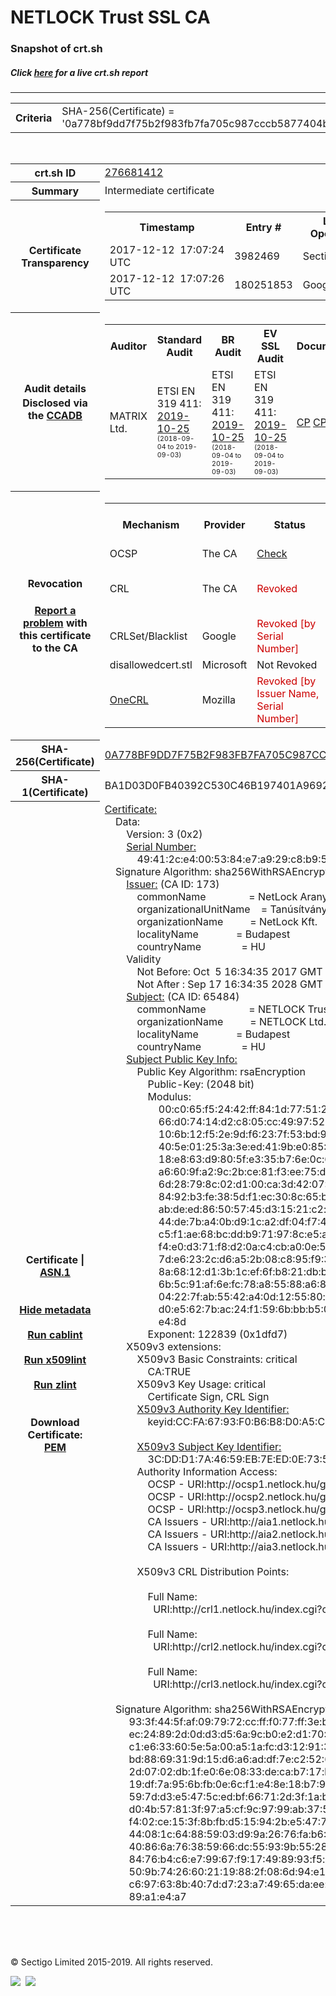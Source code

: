 # NETLOCK Trust SSL CA
### Snapshot of crt.sh
##### Click [here](https://crt.sh/?q=0A778BF9DD7F75B2F983FB7FA705C987CCCB5877404BE7EB5D8BA0B73545D0D9) for a live crt.sh report

---
<!DOCTYPE HTML PUBLIC "-//W3C//DTD HTML 4.0 Transitional//EN">
<HTML>

<BODY>

<TABLE>
  <TR>
    <TH class="outer">Criteria</TH>
    <TD class="outer">SHA-256(Certificate) = '0a778bf9dd7f75b2f983fb7fa705c987cccb5877404be7eb5d8ba0b73545d0d9'</TD>
  </TR>
</TABLE>
<BR>
<TABLE>
  <TR>
    <TH class="outer">crt.sh ID</TH>
    <TD class="outer"><A href="?id=276681412">276681412</A></TD>
  </TR>
  <TR>
    <TH class="outer">Summary</TH>
    <TD class="outer">Intermediate certificate</TD>
  </TR>
  <TR>
    <TH class="outer">Certificate<BR>Transparency</TH>
    <TD class="outer">
<TABLE class="options" style="margin-left:0px">
  <TR>
    <TH>Timestamp</TH>
    <TH>Entry #</TH>
    <TH>Log Operator</TH>
    <TH>Log URL</TH>
  </TR>
  <TR>
    <TD>2017-12-12&nbsp; <FONT class="small">17:07:24 UTC</FONT></TD>
    <TD>3982469</TD>
    <TD>Sectigo</TD>
    <TD>https://dodo.ct.comodo.com</TD>
  </TR>
  <TR>
    <TD>2017-12-12&nbsp; <FONT class="small">17:07:26 UTC</FONT></TD>
    <TD>180251853</TD>
    <TD>Google</TD>
    <TD>https://ct.googleapis.com/rocketeer</TD>
  </TR>
</TABLE>
    </TD>
  </TR>
  <TR>
    <TH class="outer">Audit details<BR>
      <DIV class="small" style="padding-top:3px">Disclosed via the
        <A href="//ccadb-public.secure.force.com/mozilla/PublicAllIntermediateCerts" target="_blank">CCADB</A></DIV>
    </TH>
    <TD class="outer">
<TABLE class="options" style="margin-left:0px">
  <TR>
    <TH>Auditor</TH>
    <TH>Standard Audit</TH>
    <TH>BR Audit</TH>
    <TH>EV SSL Audit</TH>
    <TH>Documents</TH>
    <TH>CCADB</TH>
    <TH>Root Owner / Certificate</TH>
  </TR>
  <TR>
    <TD style="vertical-align:middle">MATRIX Ltd.</TD>
    <TD>ETSI EN 319 411:
      <A href="http://eng.matrix-tanusito.hu/wp-content/uploads/2019/11/I-NL19T2_TAN.EN_TAN.ME-01_signed.pdf" target="_blank">2019-10-25</A>
      <BR><FONT style="font-size:8pt">(2018-09-04 to 2019-09-03)</FONT></TD>
    <TD>ETSI EN 319 411:
      <A href="http://eng.matrix-tanusito.hu/wp-content/uploads/2019/11/I-NL19T2_TAN.EN_TAN.ME-01_signed.pdf" target="_blank">2019-10-25</A>
      <BR><FONT style="font-size:8pt">(2018-09-04 to 2019-09-03)</FONT></TD>
    <TD>ETSI EN 319 411:
      <A href="http://eng.matrix-tanusito.hu/wp-content/uploads/2019/11/I-NL19T2_TAN.EN_TAN.ME-01_signed.pdf" target="_blank">2019-10-25</A>
      <BR><FONT style="font-size:8pt">(2018-09-04 to 2019-09-03)</FONT></TD>
    <TD>
      <A href="https://netlock.hu/download/sp-qc-en-draft/?wpdmdl=59471" target="blank">CP</A>
      <A href="https://netlock.hu/download/sps-qc-en-draft/?wpdmdl=59472" target="blank">CPS</A>
    </TD>
    <TD><A href="//ccadb.force.com/0011J00001CobBeQAJ" target="_blank">0011J00001CobBeQAJ</A></TD>
    <TD><A href="/?id=2274">NetLock Ltd.</A></TD>
  </TR>
</TABLE>
    </TD>
  </TR>
  <TR>
    <TH class="outer">Revocation<BR><BR>
      <DIV class="small" style="padding-top:3px"><A href="?id=276681412&opt=problemreporting">Report a problem</A> with<BR>this certificate to the CA</DIV></TH>
    <TD class="outer">
      <TABLE class="options" style="margin-left:0px">
        <TR>
          <TH>Mechanism</TH>
          <TH>Provider</TH>
          <TH>Status</TH>
          <TH>Revocation Date</TH>
          <TH>Last Observed in CRL</TH>
          <TH>Last Checked <SPAN style="color:#CC0000;vertical-align:middle;font-size:70%;font-weight:normal">(Error)</SPAN></TH>
        </TR>
        <TR>
          <TD>OCSP</TD>
          <TD>The CA</TD>
          <TD><A href="?id=276681412&opt=ocsp">Check</A></TD>
          <TD><SPAN style="color:#888888">?</SPAN></TD>
          <TD><SPAN style="color:#888888">n/a</SPAN></TD>
          <TD><SPAN style="color:#888888">?</SPAN></TD>
        </TR>
        <TR>
          <TD>CRL</TD>
          <TD>The CA</TD>
          <TD><SPAN style="color:#CC0000">Revoked</SPAN></TD><TD>2019-09-03&nbsp; <FONT class="small">23:35:58 UTC</FONT></TD><TD>2019-09-04&nbsp; <FONT class="small">12:27:11 UTC</FONT></TD><TD>2019-12-04&nbsp; <FONT class="small">17:12:37 UTC</FONT></TD>
        </TR>
        <TR>
          <TD>CRLSet/Blacklist</TD>
          <TD>Google</TD>
          <TD><SPAN style="color:#CC0000">Revoked [by Serial Number]</SPAN></TD>
          <TD><SPAN style="color:#888888">n/a</SPAN></TD>
          <TD><SPAN style="color:#888888">n/a</SPAN></TD>
          <TD><SPAN style="color:#888888">n/a</SPAN></TD>
        </TR>
        <TR>
          <TD>disallowedcert.stl</TD>
          <TD>Microsoft</TD>
          <TD>Not Revoked</TD>
          <TD><SPAN style="color:#888888">n/a</SPAN></TD>
          <TD><SPAN style="color:#888888">n/a</SPAN></TD>
          <TD><SPAN style="color:#888888">n/a</SPAN></TD>
        </TR>
        <TR>
          <TD><A href="/mozilla-onecrl" target="_blank">OneCRL</A></TD>
          <TD>Mozilla</TD>
          <TD><SPAN style="color:#CC0000">Revoked [by Issuer Name, Serial Number]</SPAN></TD><TD><SPAN style="color:#888888">Unknown</SPAN></TD>
          <TD><SPAN style="color:#888888">n/a</SPAN></TD>
          <TD><SPAN style="color:#888888">n/a</SPAN></TD>
        </TR>
      </TABLE>
    </TD>
  </TR>
  <TR>
    <TH class="outer">SHA-256(Certificate)</TH>
    <TD class="outer"><A href="//censys.io/certificates/0a778bf9dd7f75b2f983fb7fa705c987cccb5877404be7eb5d8ba0b73545d0d9">0A778BF9DD7F75B2F983FB7FA705C987CCCB5877404BE7EB5D8BA0B73545D0D9</A></TD>
  </TR>
  <TR>
    <TH class="outer">SHA-1(Certificate)</TH>
    <TD class="outer">BA1D03D0FB40392C530C46B197401A96922B5AD8</TD>
  </TR>
  <TR>
    <TH class="outer">Certificate | <A href="?asn1=276681412">ASN.1</A>
      <SPAN class="small"><BR>
      <BR><BR><A href="?id=276681412&opt=nometadata">Hide metadata</A>
      <BR><BR><A href="?id=276681412&opt=cablint">Run cablint</A>
      <BR><BR><A href="?id=276681412&opt=x509lint">Run x509lint</A>
      <BR><BR><A href="?id=276681412&opt=zlint">Run zlint</A>
      <BR><BR><BR>Download Certificate: <A href="?d=276681412">PEM</A>
      </SPAN>
    </TH>
    <TD class="text"><A href="?d=276681412">Certificate:</A><BR>&nbsp;&nbsp;&nbsp;&nbsp;Data:<BR>&nbsp;&nbsp;&nbsp;&nbsp;&nbsp;&nbsp;&nbsp;&nbsp;Version:&nbsp;3&nbsp;(0x2)<BR>&nbsp;&nbsp;&nbsp;&nbsp;&nbsp;&nbsp;&nbsp;&nbsp;<A href="?serial=49412ce4005384e7a929c8b95738">Serial&nbsp;Number:</A><BR>&nbsp;&nbsp;&nbsp;&nbsp;&nbsp;&nbsp;&nbsp;&nbsp;&nbsp;&nbsp;&nbsp;&nbsp;49:41:2c:e4:00:53:84:e7:a9:29:c8:b9:57:38<BR>&nbsp;&nbsp;&nbsp;&nbsp;Signature&nbsp;Algorithm:&nbsp;sha256WithRSAEncryption<BR>&nbsp;&nbsp;&nbsp;&nbsp;&nbsp;&nbsp;&nbsp;&nbsp;<A href="?caid=173">Issuer:</A> <SPAN class="small">(CA ID: 173)</SPAN><BR>&nbsp;&nbsp;&nbsp;&nbsp;&nbsp;&nbsp;&nbsp;&nbsp;&nbsp;&nbsp;&nbsp;&nbsp;commonName&nbsp;&nbsp;&nbsp;&nbsp;&nbsp;&nbsp;&nbsp;&nbsp;&nbsp;&nbsp;&nbsp;&nbsp;&nbsp;&nbsp;&nbsp;&nbsp;=&nbsp;NetLock&nbsp;Arany&nbsp;(Class&nbsp;Gold)&nbsp;Főtanúsítvány<BR>&nbsp;&nbsp;&nbsp;&nbsp;&nbsp;&nbsp;&nbsp;&nbsp;&nbsp;&nbsp;&nbsp;&nbsp;organizationalUnitName&nbsp;&nbsp;&nbsp;&nbsp;=&nbsp;Tanúsítványkiadók&nbsp;(Certification&nbsp;Services)<BR>&nbsp;&nbsp;&nbsp;&nbsp;&nbsp;&nbsp;&nbsp;&nbsp;&nbsp;&nbsp;&nbsp;&nbsp;organizationName&nbsp;&nbsp;&nbsp;&nbsp;&nbsp;&nbsp;&nbsp;&nbsp;&nbsp;&nbsp;=&nbsp;NetLock&nbsp;Kft.<BR>&nbsp;&nbsp;&nbsp;&nbsp;&nbsp;&nbsp;&nbsp;&nbsp;&nbsp;&nbsp;&nbsp;&nbsp;localityName&nbsp;&nbsp;&nbsp;&nbsp;&nbsp;&nbsp;&nbsp;&nbsp;&nbsp;&nbsp;&nbsp;&nbsp;&nbsp;&nbsp;=&nbsp;Budapest<BR>&nbsp;&nbsp;&nbsp;&nbsp;&nbsp;&nbsp;&nbsp;&nbsp;&nbsp;&nbsp;&nbsp;&nbsp;countryName&nbsp;&nbsp;&nbsp;&nbsp;&nbsp;&nbsp;&nbsp;&nbsp;&nbsp;&nbsp;&nbsp;&nbsp;&nbsp;&nbsp;&nbsp;=&nbsp;HU<BR>&nbsp;&nbsp;&nbsp;&nbsp;&nbsp;&nbsp;&nbsp;&nbsp;Validity<BR>&nbsp;&nbsp;&nbsp;&nbsp;&nbsp;&nbsp;&nbsp;&nbsp;&nbsp;&nbsp;&nbsp;&nbsp;Not&nbsp;Before:&nbsp;Oct&nbsp;&nbsp;5&nbsp;16:34:35&nbsp;2017&nbsp;GMT<BR>&nbsp;&nbsp;&nbsp;&nbsp;&nbsp;&nbsp;&nbsp;&nbsp;&nbsp;&nbsp;&nbsp;&nbsp;Not&nbsp;After&nbsp;:&nbsp;Sep&nbsp;17&nbsp;16:34:35&nbsp;2028&nbsp;GMT<BR>&nbsp;&nbsp;&nbsp;&nbsp;&nbsp;&nbsp;&nbsp;&nbsp;<A href="?caid=65484">Subject:</A> <SPAN class="small">(CA ID: 65484)</SPAN><BR>&nbsp;&nbsp;&nbsp;&nbsp;&nbsp;&nbsp;&nbsp;&nbsp;&nbsp;&nbsp;&nbsp;&nbsp;commonName&nbsp;&nbsp;&nbsp;&nbsp;&nbsp;&nbsp;&nbsp;&nbsp;&nbsp;&nbsp;&nbsp;&nbsp;&nbsp;&nbsp;&nbsp;&nbsp;=&nbsp;NETLOCK&nbsp;Trust&nbsp;SSL&nbsp;CA<BR>&nbsp;&nbsp;&nbsp;&nbsp;&nbsp;&nbsp;&nbsp;&nbsp;&nbsp;&nbsp;&nbsp;&nbsp;organizationName&nbsp;&nbsp;&nbsp;&nbsp;&nbsp;&nbsp;&nbsp;&nbsp;&nbsp;&nbsp;=&nbsp;NETLOCK&nbsp;Ltd.<BR>&nbsp;&nbsp;&nbsp;&nbsp;&nbsp;&nbsp;&nbsp;&nbsp;&nbsp;&nbsp;&nbsp;&nbsp;localityName&nbsp;&nbsp;&nbsp;&nbsp;&nbsp;&nbsp;&nbsp;&nbsp;&nbsp;&nbsp;&nbsp;&nbsp;&nbsp;&nbsp;=&nbsp;Budapest<BR>&nbsp;&nbsp;&nbsp;&nbsp;&nbsp;&nbsp;&nbsp;&nbsp;&nbsp;&nbsp;&nbsp;&nbsp;countryName&nbsp;&nbsp;&nbsp;&nbsp;&nbsp;&nbsp;&nbsp;&nbsp;&nbsp;&nbsp;&nbsp;&nbsp;&nbsp;&nbsp;&nbsp;=&nbsp;HU<BR>&nbsp;&nbsp;&nbsp;&nbsp;&nbsp;&nbsp;&nbsp;&nbsp;<A href="?spkisha256=4d09ee884e23d287a9aa848f21edf3b019a1e2977bb174a33d6a43c98c8593cc">Subject&nbsp;Public&nbsp;Key&nbsp;Info:</A><BR>&nbsp;&nbsp;&nbsp;&nbsp;&nbsp;&nbsp;&nbsp;&nbsp;&nbsp;&nbsp;&nbsp;&nbsp;Public&nbsp;Key&nbsp;Algorithm:&nbsp;rsaEncryption<BR>&nbsp;&nbsp;&nbsp;&nbsp;&nbsp;&nbsp;&nbsp;&nbsp;&nbsp;&nbsp;&nbsp;&nbsp;&nbsp;&nbsp;&nbsp;&nbsp;Public-Key:&nbsp;(2048&nbsp;bit)<BR>&nbsp;&nbsp;&nbsp;&nbsp;&nbsp;&nbsp;&nbsp;&nbsp;&nbsp;&nbsp;&nbsp;&nbsp;&nbsp;&nbsp;&nbsp;&nbsp;Modulus:<BR>&nbsp;&nbsp;&nbsp;&nbsp;&nbsp;&nbsp;&nbsp;&nbsp;&nbsp;&nbsp;&nbsp;&nbsp;&nbsp;&nbsp;&nbsp;&nbsp;&nbsp;&nbsp;&nbsp;&nbsp;00:c0:65:f5:24:42:ff:84:1d:77:51:2f:b0:c8:0a:<BR>&nbsp;&nbsp;&nbsp;&nbsp;&nbsp;&nbsp;&nbsp;&nbsp;&nbsp;&nbsp;&nbsp;&nbsp;&nbsp;&nbsp;&nbsp;&nbsp;&nbsp;&nbsp;&nbsp;&nbsp;66:d0:74:14:d2:c8:05:cc:49:97:52:3a:10:21:37:<BR>&nbsp;&nbsp;&nbsp;&nbsp;&nbsp;&nbsp;&nbsp;&nbsp;&nbsp;&nbsp;&nbsp;&nbsp;&nbsp;&nbsp;&nbsp;&nbsp;&nbsp;&nbsp;&nbsp;&nbsp;10:6b:12:f5:2e:9d:f6:23:7f:53:bd:99:ea:ec:f6:<BR>&nbsp;&nbsp;&nbsp;&nbsp;&nbsp;&nbsp;&nbsp;&nbsp;&nbsp;&nbsp;&nbsp;&nbsp;&nbsp;&nbsp;&nbsp;&nbsp;&nbsp;&nbsp;&nbsp;&nbsp;40:5e:01:25:3a:3e:ed:41:9b:e0:85:61:6d:bb:fa:<BR>&nbsp;&nbsp;&nbsp;&nbsp;&nbsp;&nbsp;&nbsp;&nbsp;&nbsp;&nbsp;&nbsp;&nbsp;&nbsp;&nbsp;&nbsp;&nbsp;&nbsp;&nbsp;&nbsp;&nbsp;18:e8:63:d9:80:5f:e3:35:b7:6e:0c:66:08:c0:93:<BR>&nbsp;&nbsp;&nbsp;&nbsp;&nbsp;&nbsp;&nbsp;&nbsp;&nbsp;&nbsp;&nbsp;&nbsp;&nbsp;&nbsp;&nbsp;&nbsp;&nbsp;&nbsp;&nbsp;&nbsp;a6:60:9f:a2:9c:2b:ce:81:f3:ee:75:d2:08:25:5a:<BR>&nbsp;&nbsp;&nbsp;&nbsp;&nbsp;&nbsp;&nbsp;&nbsp;&nbsp;&nbsp;&nbsp;&nbsp;&nbsp;&nbsp;&nbsp;&nbsp;&nbsp;&nbsp;&nbsp;&nbsp;6d:28:79:8c:02:d1:00:ca:3d:42:07:89:f2:90:07:<BR>&nbsp;&nbsp;&nbsp;&nbsp;&nbsp;&nbsp;&nbsp;&nbsp;&nbsp;&nbsp;&nbsp;&nbsp;&nbsp;&nbsp;&nbsp;&nbsp;&nbsp;&nbsp;&nbsp;&nbsp;84:92:b3:fe:38:5d:f1:ec:30:8c:65:b5:ae:36:b2:<BR>&nbsp;&nbsp;&nbsp;&nbsp;&nbsp;&nbsp;&nbsp;&nbsp;&nbsp;&nbsp;&nbsp;&nbsp;&nbsp;&nbsp;&nbsp;&nbsp;&nbsp;&nbsp;&nbsp;&nbsp;ab:de:ed:86:50:57:45:d3:15:21:c2:a5:61:9a:39:<BR>&nbsp;&nbsp;&nbsp;&nbsp;&nbsp;&nbsp;&nbsp;&nbsp;&nbsp;&nbsp;&nbsp;&nbsp;&nbsp;&nbsp;&nbsp;&nbsp;&nbsp;&nbsp;&nbsp;&nbsp;44:de:7b:a4:0b:d9:1c:a2:df:04:f7:45:aa:de:9e:<BR>&nbsp;&nbsp;&nbsp;&nbsp;&nbsp;&nbsp;&nbsp;&nbsp;&nbsp;&nbsp;&nbsp;&nbsp;&nbsp;&nbsp;&nbsp;&nbsp;&nbsp;&nbsp;&nbsp;&nbsp;c5:f1:ae:68:bc:dd:b9:71:97:8c:e5:a8:0e:3a:4c:<BR>&nbsp;&nbsp;&nbsp;&nbsp;&nbsp;&nbsp;&nbsp;&nbsp;&nbsp;&nbsp;&nbsp;&nbsp;&nbsp;&nbsp;&nbsp;&nbsp;&nbsp;&nbsp;&nbsp;&nbsp;f4:e0:d3:71:f8:d2:0a:c4:cb:a0:0e:58:87:d6:5c:<BR>&nbsp;&nbsp;&nbsp;&nbsp;&nbsp;&nbsp;&nbsp;&nbsp;&nbsp;&nbsp;&nbsp;&nbsp;&nbsp;&nbsp;&nbsp;&nbsp;&nbsp;&nbsp;&nbsp;&nbsp;7d:e6:23:2c:d6:a5:2b:08:c8:95:f9:3f:e7:ad:88:<BR>&nbsp;&nbsp;&nbsp;&nbsp;&nbsp;&nbsp;&nbsp;&nbsp;&nbsp;&nbsp;&nbsp;&nbsp;&nbsp;&nbsp;&nbsp;&nbsp;&nbsp;&nbsp;&nbsp;&nbsp;8a:68:12:d1:3b:1c:ef:6f:b8:21:db:b0:22:ac:47:<BR>&nbsp;&nbsp;&nbsp;&nbsp;&nbsp;&nbsp;&nbsp;&nbsp;&nbsp;&nbsp;&nbsp;&nbsp;&nbsp;&nbsp;&nbsp;&nbsp;&nbsp;&nbsp;&nbsp;&nbsp;6b:5c:91:af:6e:fc:78:a8:55:88:a6:83:1d:ce:28:<BR>&nbsp;&nbsp;&nbsp;&nbsp;&nbsp;&nbsp;&nbsp;&nbsp;&nbsp;&nbsp;&nbsp;&nbsp;&nbsp;&nbsp;&nbsp;&nbsp;&nbsp;&nbsp;&nbsp;&nbsp;04:22:7f:ab:55:42:a4:0d:12:55:80:cf:20:0c:96:<BR>&nbsp;&nbsp;&nbsp;&nbsp;&nbsp;&nbsp;&nbsp;&nbsp;&nbsp;&nbsp;&nbsp;&nbsp;&nbsp;&nbsp;&nbsp;&nbsp;&nbsp;&nbsp;&nbsp;&nbsp;d0:e5:62:7b:ac:24:f1:59:6b:bb:b5:06:d0:4a:27:<BR>&nbsp;&nbsp;&nbsp;&nbsp;&nbsp;&nbsp;&nbsp;&nbsp;&nbsp;&nbsp;&nbsp;&nbsp;&nbsp;&nbsp;&nbsp;&nbsp;&nbsp;&nbsp;&nbsp;&nbsp;e4:8d<BR>&nbsp;&nbsp;&nbsp;&nbsp;&nbsp;&nbsp;&nbsp;&nbsp;&nbsp;&nbsp;&nbsp;&nbsp;&nbsp;&nbsp;&nbsp;&nbsp;Exponent:&nbsp;122839&nbsp;(0x1dfd7)<BR>&nbsp;&nbsp;&nbsp;&nbsp;&nbsp;&nbsp;&nbsp;&nbsp;X509v3&nbsp;extensions:<BR>&nbsp;&nbsp;&nbsp;&nbsp;&nbsp;&nbsp;&nbsp;&nbsp;&nbsp;&nbsp;&nbsp;&nbsp;X509v3&nbsp;Basic&nbsp;Constraints:&nbsp;critical<BR>&nbsp;&nbsp;&nbsp;&nbsp;&nbsp;&nbsp;&nbsp;&nbsp;&nbsp;&nbsp;&nbsp;&nbsp;&nbsp;&nbsp;&nbsp;&nbsp;CA:TRUE<BR>&nbsp;&nbsp;&nbsp;&nbsp;&nbsp;&nbsp;&nbsp;&nbsp;&nbsp;&nbsp;&nbsp;&nbsp;X509v3&nbsp;Key&nbsp;Usage:&nbsp;critical<BR>&nbsp;&nbsp;&nbsp;&nbsp;&nbsp;&nbsp;&nbsp;&nbsp;&nbsp;&nbsp;&nbsp;&nbsp;&nbsp;&nbsp;&nbsp;&nbsp;Certificate&nbsp;Sign,&nbsp;CRL&nbsp;Sign<BR>&nbsp;&nbsp;&nbsp;&nbsp;&nbsp;&nbsp;&nbsp;&nbsp;&nbsp;&nbsp;&nbsp;&nbsp;<A href="?ski=ccfa6793f0b6b8d0a5c01ef353fd8c53df83d796">X509v3&nbsp;Authority&nbsp;Key&nbsp;Identifier:</A><BR>&nbsp;&nbsp;&nbsp;&nbsp;&nbsp;&nbsp;&nbsp;&nbsp;&nbsp;&nbsp;&nbsp;&nbsp;&nbsp;&nbsp;&nbsp;&nbsp;keyid:CC:FA:67:93:F0:B6:B8:D0:A5:C0:1E:F3:53:FD:8C:53:DF:83:D7:96<BR><BR>&nbsp;&nbsp;&nbsp;&nbsp;&nbsp;&nbsp;&nbsp;&nbsp;&nbsp;&nbsp;&nbsp;&nbsp;<A href="?ski=3cddd17a4659eb7eed0e735cf0f978cfdb06aeb0">X509v3&nbsp;Subject&nbsp;Key&nbsp;Identifier:</A><BR>&nbsp;&nbsp;&nbsp;&nbsp;&nbsp;&nbsp;&nbsp;&nbsp;&nbsp;&nbsp;&nbsp;&nbsp;&nbsp;&nbsp;&nbsp;&nbsp;3C:DD:D1:7A:46:59:EB:7E:ED:0E:73:5C:F0:F9:78:CF:DB:06:AE:B0<BR>&nbsp;&nbsp;&nbsp;&nbsp;&nbsp;&nbsp;&nbsp;&nbsp;&nbsp;&nbsp;&nbsp;&nbsp;Authority&nbsp;Information&nbsp;Access:&nbsp;<BR>&nbsp;&nbsp;&nbsp;&nbsp;&nbsp;&nbsp;&nbsp;&nbsp;&nbsp;&nbsp;&nbsp;&nbsp;&nbsp;&nbsp;&nbsp;&nbsp;OCSP&nbsp;-&nbsp;URI:http://ocsp1.netlock.hu/gold.cgi<BR>&nbsp;&nbsp;&nbsp;&nbsp;&nbsp;&nbsp;&nbsp;&nbsp;&nbsp;&nbsp;&nbsp;&nbsp;&nbsp;&nbsp;&nbsp;&nbsp;OCSP&nbsp;-&nbsp;URI:http://ocsp2.netlock.hu/gold.cgi<BR>&nbsp;&nbsp;&nbsp;&nbsp;&nbsp;&nbsp;&nbsp;&nbsp;&nbsp;&nbsp;&nbsp;&nbsp;&nbsp;&nbsp;&nbsp;&nbsp;OCSP&nbsp;-&nbsp;URI:http://ocsp3.netlock.hu/gold.cgi<BR>&nbsp;&nbsp;&nbsp;&nbsp;&nbsp;&nbsp;&nbsp;&nbsp;&nbsp;&nbsp;&nbsp;&nbsp;&nbsp;&nbsp;&nbsp;&nbsp;CA&nbsp;Issuers&nbsp;-&nbsp;URI:http://aia1.netlock.hu/index.cgi?ca=gold<BR>&nbsp;&nbsp;&nbsp;&nbsp;&nbsp;&nbsp;&nbsp;&nbsp;&nbsp;&nbsp;&nbsp;&nbsp;&nbsp;&nbsp;&nbsp;&nbsp;CA&nbsp;Issuers&nbsp;-&nbsp;URI:http://aia2.netlock.hu/index.cgi?ca=gold<BR>&nbsp;&nbsp;&nbsp;&nbsp;&nbsp;&nbsp;&nbsp;&nbsp;&nbsp;&nbsp;&nbsp;&nbsp;&nbsp;&nbsp;&nbsp;&nbsp;CA&nbsp;Issuers&nbsp;-&nbsp;URI:http://aia3.netlock.hu/index.cgi?ca=gold<BR><BR>&nbsp;&nbsp;&nbsp;&nbsp;&nbsp;&nbsp;&nbsp;&nbsp;&nbsp;&nbsp;&nbsp;&nbsp;X509v3&nbsp;CRL&nbsp;Distribution&nbsp;Points:&nbsp;<BR><BR>&nbsp;&nbsp;&nbsp;&nbsp;&nbsp;&nbsp;&nbsp;&nbsp;&nbsp;&nbsp;&nbsp;&nbsp;&nbsp;&nbsp;&nbsp;&nbsp;Full&nbsp;Name:<BR>&nbsp;&nbsp;&nbsp;&nbsp;&nbsp;&nbsp;&nbsp;&nbsp;&nbsp;&nbsp;&nbsp;&nbsp;&nbsp;&nbsp;&nbsp;&nbsp;&nbsp;&nbsp;URI:http://crl1.netlock.hu/index.cgi?crl=gold<BR><BR>&nbsp;&nbsp;&nbsp;&nbsp;&nbsp;&nbsp;&nbsp;&nbsp;&nbsp;&nbsp;&nbsp;&nbsp;&nbsp;&nbsp;&nbsp;&nbsp;Full&nbsp;Name:<BR>&nbsp;&nbsp;&nbsp;&nbsp;&nbsp;&nbsp;&nbsp;&nbsp;&nbsp;&nbsp;&nbsp;&nbsp;&nbsp;&nbsp;&nbsp;&nbsp;&nbsp;&nbsp;URI:http://crl2.netlock.hu/index.cgi?crl=gold<BR><BR>&nbsp;&nbsp;&nbsp;&nbsp;&nbsp;&nbsp;&nbsp;&nbsp;&nbsp;&nbsp;&nbsp;&nbsp;&nbsp;&nbsp;&nbsp;&nbsp;Full&nbsp;Name:<BR>&nbsp;&nbsp;&nbsp;&nbsp;&nbsp;&nbsp;&nbsp;&nbsp;&nbsp;&nbsp;&nbsp;&nbsp;&nbsp;&nbsp;&nbsp;&nbsp;&nbsp;&nbsp;URI:http://crl3.netlock.hu/index.cgi?crl=gold<BR><BR>&nbsp;&nbsp;&nbsp;&nbsp;Signature&nbsp;Algorithm:&nbsp;sha256WithRSAEncryption<BR>&nbsp;&nbsp;&nbsp;&nbsp;&nbsp;&nbsp;&nbsp;&nbsp;&nbsp;93:3f:44:5f:af:09:79:72:cc:ff:f0:77:ff:3e:bd:ca:51:c6:<BR>&nbsp;&nbsp;&nbsp;&nbsp;&nbsp;&nbsp;&nbsp;&nbsp;&nbsp;ec:24:89:2d:0d:d3:d5:6a:9c:b0:e2:d1:70:38:0f:96:56:cf:<BR>&nbsp;&nbsp;&nbsp;&nbsp;&nbsp;&nbsp;&nbsp;&nbsp;&nbsp;c1:e6:33:60:5e:5a:00:a5:1a:fc:d3:12:91:36:05:51:bd:1c:<BR>&nbsp;&nbsp;&nbsp;&nbsp;&nbsp;&nbsp;&nbsp;&nbsp;&nbsp;bd:88:69:31:9d:15:d6:a6:ad:df:7e:c2:52:67:62:11:a3:5b:<BR>&nbsp;&nbsp;&nbsp;&nbsp;&nbsp;&nbsp;&nbsp;&nbsp;&nbsp;2d:07:02:db:1f:e0:6e:08:33:de:ca:b7:17:b2:6e:67:74:cf:<BR>&nbsp;&nbsp;&nbsp;&nbsp;&nbsp;&nbsp;&nbsp;&nbsp;&nbsp;19:df:7a:95:6b:fb:0e:6c:f1:e4:8e:18:b7:98:c1:2a:9d:e2:<BR>&nbsp;&nbsp;&nbsp;&nbsp;&nbsp;&nbsp;&nbsp;&nbsp;&nbsp;59:7d:d3:e5:47:5c:ed:bf:66:71:2d:3f:1a:bc:e1:10:e0:bf:<BR>&nbsp;&nbsp;&nbsp;&nbsp;&nbsp;&nbsp;&nbsp;&nbsp;&nbsp;d0:4b:57:81:3f:97:a5:cf:9c:97:99:ab:37:5b:71:08:d2:de:<BR>&nbsp;&nbsp;&nbsp;&nbsp;&nbsp;&nbsp;&nbsp;&nbsp;&nbsp;f4:02:ce:15:3f:8b:fb:d5:15:94:2b:e5:47:77:52:c9:d2:d9:<BR>&nbsp;&nbsp;&nbsp;&nbsp;&nbsp;&nbsp;&nbsp;&nbsp;&nbsp;44:08:1c:64:88:59:03:d9:9a:26:76:fa:b6:66:ed:62:a1:bf:<BR>&nbsp;&nbsp;&nbsp;&nbsp;&nbsp;&nbsp;&nbsp;&nbsp;&nbsp;40:86:6a:76:38:59:66:dc:55:93:9b:55:28:78:e6:ab:ac:46:<BR>&nbsp;&nbsp;&nbsp;&nbsp;&nbsp;&nbsp;&nbsp;&nbsp;&nbsp;84:76:b4:c6:e7:99:67:f9:17:49:89:93:f5:dc:8b:b9:8c:6e:<BR>&nbsp;&nbsp;&nbsp;&nbsp;&nbsp;&nbsp;&nbsp;&nbsp;&nbsp;50:9b:74:26:60:21:19:88:2f:08:6d:94:e1:86:43:16:65:a4:<BR>&nbsp;&nbsp;&nbsp;&nbsp;&nbsp;&nbsp;&nbsp;&nbsp;&nbsp;c6:97:63:8b:40:7d:d7:23:a7:49:65:da:ee:da:f3:1f:fb:e8:<BR>&nbsp;&nbsp;&nbsp;&nbsp;&nbsp;&nbsp;&nbsp;&nbsp;&nbsp;89:a1:e4:a7<BR>    </TD>
  </TR>
</TABLE>

  <BR><BR><BR>

  <P class="copyright">&copy; Sectigo Limited 2015-2019. All rights reserved.</P>
  <DIV>
    <A href="https://sectigo.com/"><IMG src="/sectigo_s.png"></A>
    &nbsp;<A href="https://github.com/crtsh"><IMG src="/GitHub-Mark-32px.png"></A>
  </DIV>
</BODY>
</HTML>
